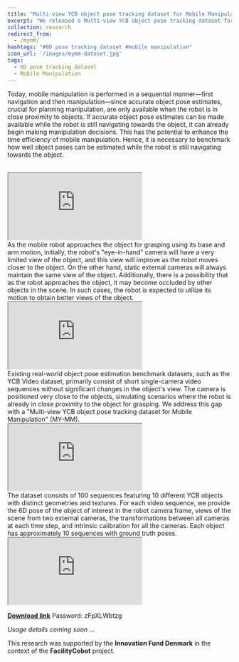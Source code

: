 ```yaml
---
title: "Multi-view YCB object pose tracking dataset for Mobile Manipulation"
excerpt: "We released a Multi-view YCB object pose tracking dataset for Mobile Manipulation (MY-MM) with views of the objects from the robot's eye-in-hand and external cameras in the environment."
collection: research
redirect_from:
  - /mymm/
hashtags: "#6D pose tracking dataset #mobile manipulation"
icon_url: '/images/mymm-dataset.jpg'
tags:
  - 6D pose tracking dataset
  - Mobile Manipulation
---
```


Today, mobile manipulation is performed in a sequential manner—first navigation and then manipulation—since accurate object pose estimates, crucial for planning manipulation, are only available when the robot is in close proximity to objects. If accurate object pose estimates can be made available while the robot is still navigating towards the object, it can already begin making manipulation decisions. This has the potential to enhance the time efficiency of mobile manipulation. Hence, it is necessary to benchmark how well object poses can be estimated while the robot is still navigating towards the object.


<br>
<iframe src="https://www.youtube.com/embed/h5z4iLnnCkk?autoplay=1&amp;mute=1&amp;loop=1&amp;playlist=h5z4iLnnCkk&amp;controls=0"></iframe>

<br>
As the mobile robot approaches the object for grasping using its base and arm motion, initially, the robot's "eye-in-hand" camera will have a very limited view of the object, and this view will improve as the robot moves closer to the object. On the other hand, static external cameras will always maintain the same view of the object. Additionally, there is a possibility that as the robot approaches the object, it may become occluded by other objects in the scene. In such cases, the robot is expected to utilize its motion to obtain better views of the object.
<br>


<iframe src="https://www.youtube.com/embed/Tls1xaX39j0?autoplay=1&amp;mute=1&amp;loop=1&amp;playlist=Tls1xaX39j0&amp;controls=0"></iframe>

<br>
Existing real-world object pose estimation benchmark datasets, such as the YCB Video dataset, primarily consist of short single-camera video sequences without significant changes in the object's view. The camera is positioned very close to the objects, simulating scenarios where the robot is already in close proximity to the object for grasping. We address this gap with a "Multi-view YCB object pose tracking dataset for Mobile Manipulation" (MY-MM).
<br>

<iframe src="https://www.youtube.com/embed/J9P8sZl5gvo?autoplay=1&amp;mute=1&amp;loop=1&amp;playlist=J9P8sZl5gvo&amp;controls=0"></iframe>

<br>
The dataset consists of 100 sequences featuring 10 different YCB objects with distinct geometries and textures. For each video sequence, we provide the 6D pose of the object of interest in the robot camera frame, views of the scene from two external cameras, the transformations between all cameras at each time step, and intrinsic calibration for all the cameras. Each object has approximately 10 sequences with ground truth poses.
<br>


<iframe src="https://www.youtube.com/embed/K0-RsRDUglI?autoplay=1&amp;mute=1&amp;loop=1&amp;playlist=K0-RsRDUglI&amp;controls=0"></iframe>

<br>

<b>[Download link](https://nextcloud.sdu.dk/index.php/s/7bGExceYjZ3sG6H)</b>
Password: zFpXLWbtzg

<i>Usage details coming soon ...</i>

This research was supported by the <b>Innovation Fund Denmark</b> in the context of the <b>FacilityCobot</b> project.
